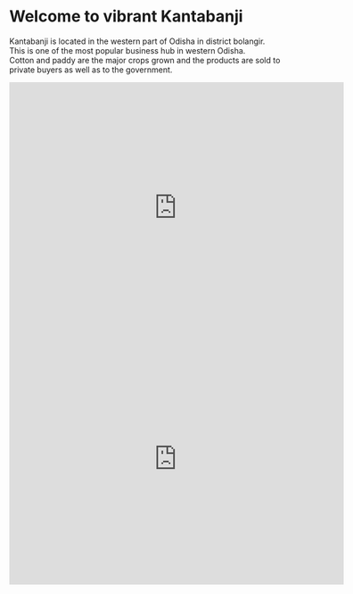 # Welcome to vibrant Kantabanji

Kantabanji is located in the western part of Odisha in district bolangir.  
This is one of the most popular business hub in western Odisha.  
Cotton and paddy are the major crops grown and the products are sold to private buyers as well as to the government.

<div class="row">
    <div class="col-lg-6 col-12">
      <!-- Content for the first column -->
      <iframe src="https://www.google.com/maps/embed?pb=!1m18!1m12!1m3!1d14952.043092243788!2d82.90995585969506!3d20.464750700289237!2m3!1f0!2f0!3f0!3m2!1i1024!2i768!4f13.1!3m3!1m2!1s0x3a244c984e5c2c89%3A0xc06a2299253c7e7b!2sKantabanji%2C%20Odisha%20767039%2C%20India!5e0!3m2!1sen!2sus!4v1730336092898!5m2!1sen!2sus" width="600" height="450" style="border:0;" allowfullscreen="" loading="lazy" referrerpolicy="no-referrer-when-downgrade"></iframe>
    </div>
    <div class="col-lg-6 col-12">
      <!-- Content for the second column -->
      <iframe
    src="https://www.google.com/maps/embed?pb=!1m18!1m12!1m3!1d3729.6408363327567!2d82.9191!3d20.4691!2m3!1f0!2f0!3f0!3m2!1i1024!2i768!4f13.1!3m3!1m2!1s0x3a1a137f82a3e7e5%3A0x123456789abcdef!2sKantabanji!5e0!3m2!1sen!2sin!4v1698909399210!5m2!1sen!2sin"
    width="600"
    height="450"
    style="border: 0;"
    allowfullscreen=""
    loading="lazy" referrerpolicy="no-referrer-when-downgrade"></iframe>
    </div>
  </div>

